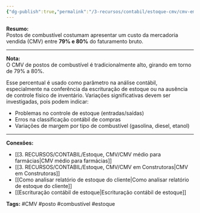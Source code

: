 ```yaml
---
{"dg-publish":true,"permalink":"/3-recursos/contabil/estoque-cmv/cmv-em-postos-de-combustivel-gas-de-cozinha/","dgPassFrontmatter":true,"created":"2025-06-05T22:15:58.940-03:00","updated":"2025-06-05T22:28:52.746-03:00"}
---
```



**Resumo:**  
Postos de combustível costumam apresentar um custo da mercadoria vendida (CMV) entre **79% e 80%** do faturamento bruto.

---

**Nota:**  
O CMV de postos de combustível é tradicionalmente alto, girando em torno de 79% a 80%. 

Esse percentual é usado como parâmetro na análise contábil, especialmente na conferência da escrituração de estoque ou na ausência de controle físico de inventário. Variações significativas devem ser investigadas, pois podem indicar:

- Problemas no controle de estoque (entradas/saídas)
- Erros na classificação contábil de compras
- Variações de margem por tipo de combustível (gasolina, diesel, etanol)

---

**Conexões:**

- [[3. RECURSOS/CONTABIL/Estoque, CMV/CMV médio para farmácias\|CMV médio para farmácias]]
- [[3. RECURSOS/CONTABIL/Estoque, CMV/CMV em Construtoras\|CMV em Construtoras]]
- [[Como analisar relatório de estoque do cliente\|Como analisar relatório de estoque do cliente]]
- [[Escrituração contábil de estoque\|Escrituração contábil de estoque]]

**Tags:** #CMV #posto #combustível #estoque
